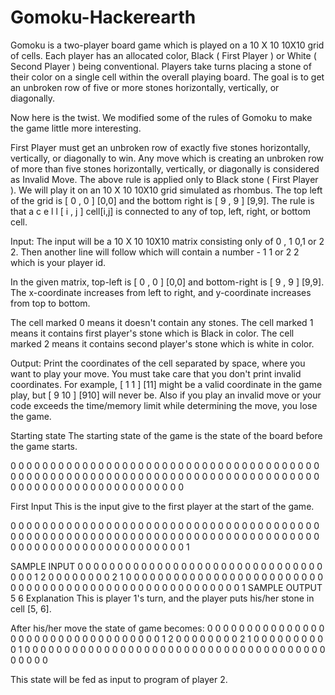 # Gomoku-Hackerearth

Gomoku is a two-player board game which is played on a 
10
X
10
10X10 grid of cells. Each player has an allocated color, Black ( First Player ) or White ( Second Player ) being conventional. Players take turns placing a stone of their color on a single cell within the overall playing board. The goal is to get an unbroken row of five or more stones horizontally, vertically, or diagonally.

Now here is the twist. We modified some of the rules of Gomoku to make the game little more interesting.

First Player must get an unbroken row of exactly five stones horizontally, vertically, or diagonally to win. Any move which is creating an unbroken row of more than five stones horizontally, vertically, or diagonally is considered as Invalid Move.
The above rule is applied only to Black stone ( First Player ).
We will play it on an 
10
X
10
10X10 grid simulated as rhombus. The top left of the grid is 
[
0
,
0
]
[0,0] and the bottom right is 
[
9
,
9
]
[9,9]. The rule is that a 
c
e
l
l
[
i
,
j
]
cell[i,j] is connected to any of top, left, right, or bottom cell.

Input:
The input will be a 
10
X
10
10X10 matrix consisting only of 
0
,
1
0,1 or 
2
2. Then another line will follow which will contain a number - 
1
1 or 
2
2 which is your player id.

In the given matrix, top-left is 
[
0
,
0
]
[0,0] and bottom-right is 
[
9
,
9
]
[9,9]. The x-coordinate increases from left to right, and y-coordinate increases from top to bottom.

The cell marked 0 means it doesn't contain any stones. The cell marked 1 means it contains first player's stone which is Black in color. The cell marked 2 means it contains second player's stone which is white in color.

Output:
Print the coordinates of the cell separated by space, where you want to play your move. You must take care that you don't print invalid coordinates. For example, 
[
1
1
]
[11] might be a valid coordinate in the game play, but 
[
9
10
]
[910] will never be. Also if you play an invalid move or your code exceeds the time/memory limit while determining the move, you lose the game.

Starting state
The starting state of the game is the state of the board before the game starts.

0 0 0 0 0 0 0 0 0 0
0 0 0 0 0 0 0 0 0 0
0 0 0 0 0 0 0 0 0 0
0 0 0 0 0 0 0 0 0 0
0 0 0 0 0 0 0 0 0 0
0 0 0 0 0 0 0 0 0 0
0 0 0 0 0 0 0 0 0 0
0 0 0 0 0 0 0 0 0 0
0 0 0 0 0 0 0 0 0 0
0 0 0 0 0 0 0 0 0 0

First Input
This is the input give to the first player at the start of the game.

0 0 0 0 0 0 0 0 0 0
0 0 0 0 0 0 0 0 0 0
0 0 0 0 0 0 0 0 0 0
0 0 0 0 0 0 0 0 0 0
0 0 0 0 0 0 0 0 0 0
0 0 0 0 0 0 0 0 0 0
0 0 0 0 0 0 0 0 0 0
0 0 0 0 0 0 0 0 0 0
0 0 0 0 0 0 0 0 0 0
0 0 0 0 0 0 0 0 0 0
1

SAMPLE INPUT 
0 0 0 0 0 0 0 0 0 0
0 0 0 0 0 0 0 0 0 0
0 0 0 0 0 0 0 0 0 0
0 0 0 0 1 2 0 0 0 0
0 0 0 0 2 1 0 0 0 0
0 0 0 0 0 0 0 0 0 0
0 0 0 0 0 0 0 0 0 0
0 0 0 0 0 0 0 0 0 0
0 0 0 0 0 0 0 0 0 0
0 0 0 0 0 0 0 0 0 0
1
SAMPLE OUTPUT 
5 6
Explanation
This is player 1's turn, and the player puts his/her stone in cell [5, 6]. 

After his/her move the state of game becomes: 
0 0 0 0 0 0 0 0 0 0
0 0 0 0 0 0 0 0 0 0
0 0 0 0 0 0 0 0 0 0
0 0 0 0 1 2 0 0 0 0
0 0 0 0 2 1 0 0 0 0
0 0 0 0 0 0 1 0 0 0
0 0 0 0 0 0 0 0 0 0
0 0 0 0 0 0 0 0 0 0
0 0 0 0 0 0 0 0 0 0
0 0 0 0 0 0 0 0 0 0

This state will be fed as input to program of player 2. 
